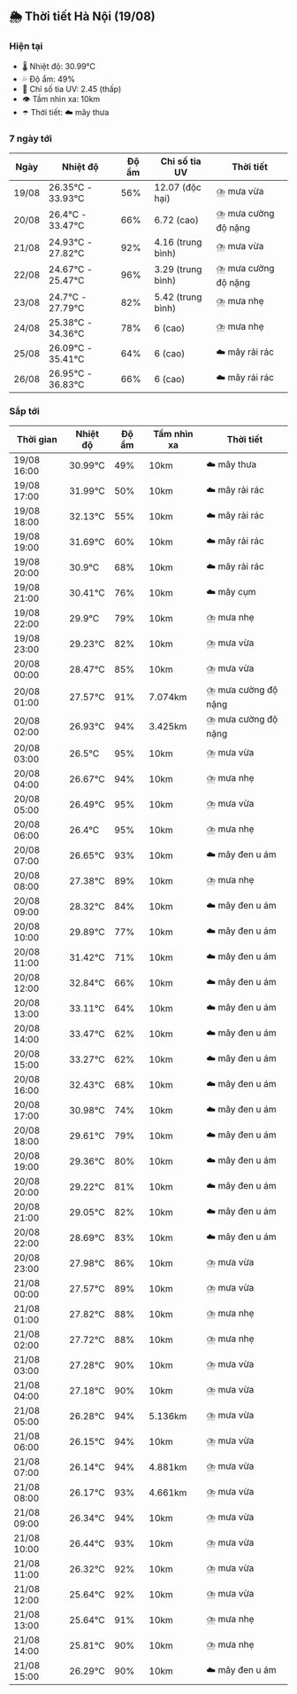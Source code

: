 ## 🌦️ Thời tiết Hà Nội (19/08)

### Hiện tại

- 🌡️ Nhiệt độ: 30.99℃
- 💦 Độ ẩm: 49%
- 🌟 Chỉ số tia UV: 2.45 (thấp)
- 👁️ Tầm nhìn xa: 10km
- ☂️ Thời tiết: ☁️ mây thưa

### 7 ngày tới

| Ngày | Nhiệt độ | Độ ẩm | Chỉ số tia UV | Thời tiết |
| --- | --- | --- | --- | --- |
| 19/08 | 26.35℃ - 33.93℃ | 56% | 12.07 (độc hại) | ⛈️ mưa vừa |
| 20/08 | 26.4℃ - 33.47℃ | 66% | 6.72 (cao) | ⛈️ mưa cường độ nặng |
| 21/08 | 24.93℃ - 27.82℃ | 92% | 4.16 (trung bình) | ⛈️ mưa vừa |
| 22/08 | 24.67℃ - 25.47℃ | 96% | 3.29 (trung bình) | ⛈️ mưa cường độ nặng |
| 23/08 | 24.7℃ - 27.79℃ | 82% | 5.42 (trung bình) | ⛈️ mưa nhẹ |
| 24/08 | 25.38℃ - 34.36℃ | 78% | 6 (cao) | ⛈️ mưa nhẹ |
| 25/08 | 26.09℃ - 35.41℃ | 64% | 6 (cao) | ☁️ mây rải rác |
| 26/08 | 26.95℃ - 36.83℃ | 66% | 6 (cao) | ☁️ mây rải rác |

### Sắp tới

| Thời gian | Nhiệt độ | Độ ẩm | Tầm nhìn xa | Thời tiết |
| --- | --- | --- | --- | --- |
| 19/08 16:00 | 30.99℃ | 49% | 10km | ☁️ mây thưa |
| 19/08 17:00 | 31.99℃ | 50% | 10km | ☁️ mây rải rác |
| 19/08 18:00 | 32.13℃ | 55% | 10km | ☁️ mây rải rác |
| 19/08 19:00 | 31.69℃ | 60% | 10km | ☁️ mây rải rác |
| 19/08 20:00 | 30.9℃ | 68% | 10km | ☁️ mây rải rác |
| 19/08 21:00 | 30.41℃ | 76% | 10km | ☁️ mây cụm |
| 19/08 22:00 | 29.9℃ | 79% | 10km | ⛈️ mưa nhẹ |
| 19/08 23:00 | 29.23℃ | 82% | 10km | ⛈️ mưa vừa |
| 20/08 00:00 | 28.47℃ | 85% | 10km | ⛈️ mưa vừa |
| 20/08 01:00 | 27.57℃ | 91% | 7.074km | ⛈️ mưa cường độ nặng |
| 20/08 02:00 | 26.93℃ | 94% | 3.425km | ⛈️ mưa cường độ nặng |
| 20/08 03:00 | 26.5℃ | 95% | 10km | ⛈️ mưa vừa |
| 20/08 04:00 | 26.67℃ | 94% | 10km | ⛈️ mưa nhẹ |
| 20/08 05:00 | 26.49℃ | 95% | 10km | ⛈️ mưa vừa |
| 20/08 06:00 | 26.4℃ | 95% | 10km | ⛈️ mưa nhẹ |
| 20/08 07:00 | 26.65℃ | 93% | 10km | ☁️ mây đen u ám |
| 20/08 08:00 | 27.38℃ | 89% | 10km | ⛈️ mưa nhẹ |
| 20/08 09:00 | 28.32℃ | 84% | 10km | ☁️ mây đen u ám |
| 20/08 10:00 | 29.89℃ | 77% | 10km | ☁️ mây đen u ám |
| 20/08 11:00 | 31.42℃ | 71% | 10km | ☁️ mây đen u ám |
| 20/08 12:00 | 32.84℃ | 66% | 10km | ☁️ mây đen u ám |
| 20/08 13:00 | 33.11℃ | 64% | 10km | ☁️ mây đen u ám |
| 20/08 14:00 | 33.47℃ | 62% | 10km | ☁️ mây đen u ám |
| 20/08 15:00 | 33.27℃ | 62% | 10km | ☁️ mây đen u ám |
| 20/08 16:00 | 32.43℃ | 68% | 10km | ☁️ mây đen u ám |
| 20/08 17:00 | 30.98℃ | 74% | 10km | ☁️ mây đen u ám |
| 20/08 18:00 | 29.61℃ | 79% | 10km | ☁️ mây đen u ám |
| 20/08 19:00 | 29.36℃ | 80% | 10km | ☁️ mây đen u ám |
| 20/08 20:00 | 29.22℃ | 81% | 10km | ☁️ mây đen u ám |
| 20/08 21:00 | 29.05℃ | 82% | 10km | ☁️ mây đen u ám |
| 20/08 22:00 | 28.69℃ | 83% | 10km | ☁️ mây đen u ám |
| 20/08 23:00 | 27.98℃ | 86% | 10km | ⛈️ mưa vừa |
| 21/08 00:00 | 27.57℃ | 89% | 10km | ⛈️ mưa vừa |
| 21/08 01:00 | 27.82℃ | 88% | 10km | ⛈️ mưa nhẹ |
| 21/08 02:00 | 27.72℃ | 88% | 10km | ⛈️ mưa nhẹ |
| 21/08 03:00 | 27.28℃ | 90% | 10km | ⛈️ mưa vừa |
| 21/08 04:00 | 27.18℃ | 90% | 10km | ⛈️ mưa vừa |
| 21/08 05:00 | 26.28℃ | 94% | 5.136km | ⛈️ mưa vừa |
| 21/08 06:00 | 26.15℃ | 94% | 10km | ⛈️ mưa vừa |
| 21/08 07:00 | 26.14℃ | 94% | 4.881km | ⛈️ mưa vừa |
| 21/08 08:00 | 26.17℃ | 93% | 4.661km | ⛈️ mưa vừa |
| 21/08 09:00 | 26.34℃ | 94% | 10km | ⛈️ mưa vừa |
| 21/08 10:00 | 26.44℃ | 93% | 10km | ⛈️ mưa vừa |
| 21/08 11:00 | 26.32℃ | 92% | 10km | ⛈️ mưa vừa |
| 21/08 12:00 | 25.64℃ | 92% | 10km | ⛈️ mưa vừa |
| 21/08 13:00 | 25.64℃ | 91% | 10km | ⛈️ mưa nhẹ |
| 21/08 14:00 | 25.81℃ | 90% | 10km | ⛈️ mưa nhẹ |
| 21/08 15:00 | 26.29℃ | 90% | 10km | ☁️ mây đen u ám |
